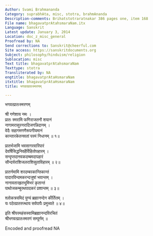 ```yaml
---
Author: Svami Brahmananda
Category: suprabhAta, misc, stotra, brahmAnanda
Description-comments: Brihatstotraratnakar 386 pages one, item 168
File name: bhagavatprAtahsmaraNam.itx
Language: Sanskrit
Latest update: January 3, 2014
Location: doc_z_misc_general
Proofread by: NA
Send corrections to: Sanskrit@cheerful.com
Site access: https://sanskritdocuments.org
Subject: philosophy/hinduism/religion
Sublocation: misc
Text title: bhagavatprAtahsmaraNam
Texttype: stotra
Transliterated by: NA
engtitle: bhagavatprAtaHsmaraNam
itxtitle: bhagavatprAtaHsmaraNam
title: भगवत्प्रातःस्मरणम्

---
```

  
 भगवत्प्रातःस्मरणम्   
  
श्री गणेशाय नमः ।  
प्रातः स्मरामि फणिराजतनौ शयानं  
नागामरासुरनरादिजगन्निदानम् ।  
वेदैः सहागमगणैरूपगीयमानं  
कान्तारकेतनवतां परमं निधानम् ॥ १॥  
  
प्रातर्भजामि भवसागरवारिपारं  
देवर्षिसिद्धनिवहैर्विहितोपहारम् ।  
सन्दृप्तदानवकदम्बमदापहारं  
सौन्दर्यराशिजलराशिसुताविहारम् ॥ २॥  
  
प्रातर्नमामि शरदम्बरकान्तिकान्तं  
पादारविन्दमकरन्दजुषां भवान्तम् ।  
नानावतारहृतभूमिभरं कृतान्तं  
पाथोजकम्बुरथपादकरं प्रशान्तम् ॥ ३॥  
  
श्लोकत्रयमिदं पुण्यं ब्रह्मानन्देन कीर्तितम् ।  
यः पठेत्प्रातरुत्थाय सर्वपापैः प्रमुच्यते ॥ ४॥  
  
इति श्रीपरमहंसस्वामिब्रह्मानन्दविरचितं  
श्रीभगवत्प्रातःस्मरणं सम्पूर्णम् ॥  
  
  
Encoded and proofread NA  
  
